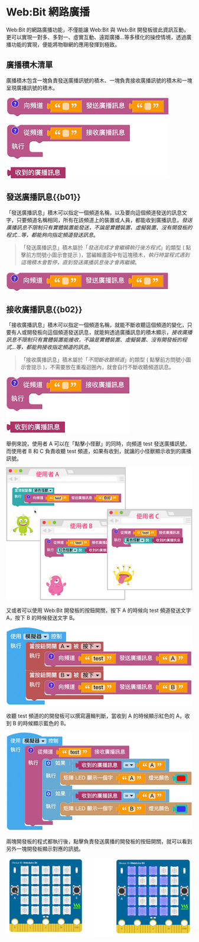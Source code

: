# Web:Bit 網路廣播 

Web:Bit 的網路廣播功能，不僅能讓 Web:Bit 與 Web:Bit 開發板彼此資訊互動，更可以實現一對多、多對一、虛實互動、遠距廣播...等多樣化的操控情境，透過廣播功能的實現，便能將物聯網的應用發揮到極致。

## 廣播積木清單

廣播積木包含一塊負責發送廣播訊號的積木、一塊負責接收廣播訊號的積木和一塊呈現廣播訊號的積木。

![Web:Bit 網路廣播](../../../../media/zh-tw/education/extension/broadcast-01.jpg)

## 發送廣播訊息{{b01}}

「發送廣播訊息」積木可以指定一個頻道名稱，以及要向這個頻道發送的訊息文字，只要頻道名稱相同，所有在該頻道上的裝置或人員，都能收到廣播訊息，*發送廣播訊息不限制只有實體裝置能發送，不論是實體裝置、虛擬裝置、沒有開發板的程式...等，都能夠向指定頻道發送訊息*。

> 「發送廣播訊息」積木屬於「*發送完成才會繼續執行後方程式*」的類型 ( 點擊前方問號小圖示會提示 )，當編輯畫面中有這塊積木，*執行時當程式遇到這塊積木會暫停，直到發送廣播訊息後才會再繼續*。

![Web:Bit 網路廣播](../../../../media/zh-tw/education/extension/broadcast-02.jpg)

## 接收廣播訊息{{b02}}

「接收廣播訊息」積木可以指定一個頻道名稱，就能不斷收聽這個頻道的變化，只要有人或開發板向這個頻道發送訊息，就能夠透過廣播訊息的積木顯示，*接收廣播訊息不限制只有實體裝置能接收，不論是實體裝置、虛擬裝置、沒有開發板的程式...等，都能夠接收指定頻道的訊息*。

> 「接收廣播訊息」積木屬於「*不間斷收聽頻道*」的類型 ( 點擊前方問號小圖示會提示 )，不需要放在重複迴圈內，就會自行不斷收聽頻道訊息。

![Web:Bit 網路廣播](../../../../media/zh-tw/education/extension/broadcast-03.jpg)

舉例來說，使用者 A 可以在「點擊小怪獸」的同時，向頻道 test 發送廣播訊號，而使用者 B 和 C 負責收聽 test 頻道，如果有收到，就讓的小怪獸顯示收到的廣播訊號。

![Web:Bit 網路廣播](../../../../media/zh-tw/education/extension/broadcast-04.gif)

又或者可以使用 Web:Bit 開發板的按鈕開關，按下 A 的時候向 test 頻道發送文字 A，按下 B 的時候發送文字 B。

![Web:Bit 網路廣播](../../../../media/zh-tw/education/extension/broadcast-05.jpg)

收聽 test 頻道的的開發板可以撰寫邏輯判斷，當收到 A 的時候顯示紅色的 A，收到 B 的時候顯示藍色的 B。

![Web:Bit 網路廣播](../../../../media/zh-tw/education/extension/broadcast-06.jpg)

兩塊開發板的程式都執行後，點擊負責發送廣播的開發板的按鈕開關，就可以看到另外一塊開發板顯示對應的訊號。

![Web:Bit 網路廣播](../../../../media/zh-tw/education/extension/broadcast-07.gif)


